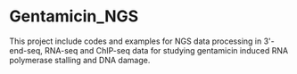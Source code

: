 # Gentamicin_NGS
This project include codes and examples for NGS data processing in 3'-end-seq, RNA-seq and ChIP-seq data for studying gentamicin induced RNA polymerase stalling and DNA damage.
